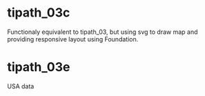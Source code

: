 # tipath_03c

Functionaly equivalent to tipath_03, but using svg to draw map and providing responsive layout using Foundation.

# tipath_03e

USA data